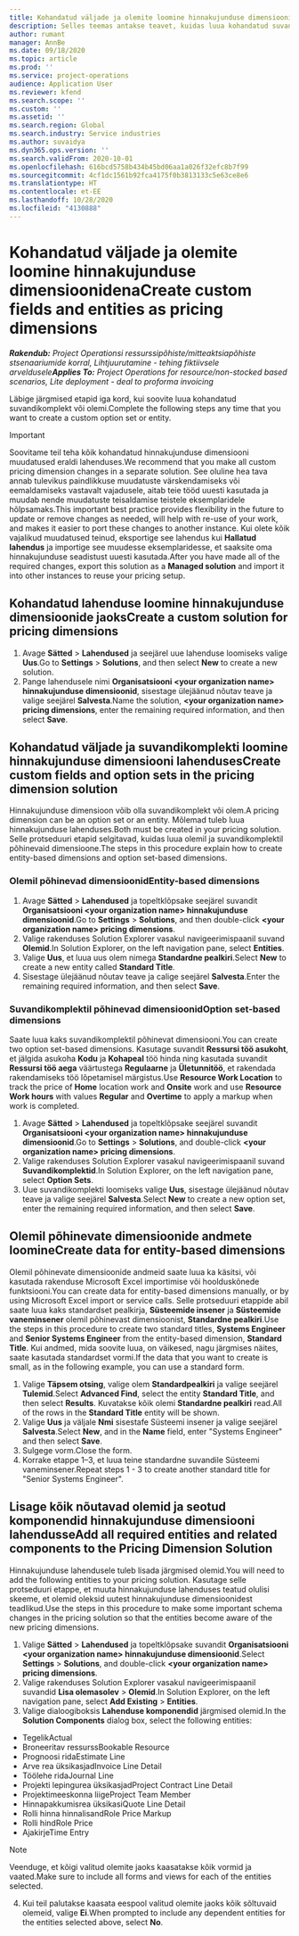 ```yaml
---
title: Kohandatud väljade ja olemite loomine hinnakujunduse dimensioonidena
description: Selles teemas antakse teavet, kuidas luua kohandatud suvandikomplekte või olemeid.
author: rumant
manager: AnnBe
ms.date: 09/18/2020
ms.topic: article
ms.prod: ''
ms.service: project-operations
audience: Application User
ms.reviewer: kfend
ms.search.scope: ''
ms.custom: ''
ms.assetid: ''
ms.search.region: Global
ms.search.industry: Service industries
ms.author: suvaidya
ms.dyn365.ops.version: ''
ms.search.validFrom: 2020-10-01
ms.openlocfilehash: 616bcd5758b434b45bd06aa1a026f32efc8b7f99
ms.sourcegitcommit: 4cf1dc1561b92fca4175f0b3813133c5e63ce8e6
ms.translationtype: HT
ms.contentlocale: et-EE
ms.lasthandoff: 10/28/2020
ms.locfileid: "4130888"
---
```

# <a name="create-custom-fields-and-entities-as-pricing-dimensions"></a><span data-ttu-id="746b1-103">Kohandatud väljade ja olemite loomine hinnakujunduse dimensioonidena</span><span class="sxs-lookup"><span data-stu-id="746b1-103">Create custom fields and entities as pricing dimensions</span></span>

<span data-ttu-id="746b1-104">_**Rakendub:** Project Operationsi ressurssipõhiste/mitteaktsiapõhiste stsenaariumide korral,  Lihtjuurutamine - tehing fiktiivsele arveldusele_</span><span class="sxs-lookup"><span data-stu-id="746b1-104">_**Applies To:** Project Operations for resource/non-stocked based scenarios, Lite deployment - deal to proforma invoicing_</span></span>

<span data-ttu-id="746b1-105">Läbige järgmised etapid iga kord, kui soovite luua kohandatud suvandikomplekt või olemi.</span><span class="sxs-lookup"><span data-stu-id="746b1-105">Complete the following steps any time that you want to create a custom option set or entity.</span></span>

> [!IMPORTANT]
> <span data-ttu-id="746b1-106">Soovitame teil teha kõik kohandatud hinnakujunduse dimensiooni muudatused eraldi lahenduses.</span><span class="sxs-lookup"><span data-stu-id="746b1-106">We recommend that you make all custom pricing dimension changes in a separate solution.</span></span> <span data-ttu-id="746b1-107">See oluline hea tava annab tulevikus paindlikkuse muudatuste värskendamiseks või eemaldamiseks vastavalt vajadusele, aitab teie tööd uuesti kasutada ja muudab nende muudatuste teisaldamise teistele eksemplaridele hõlpsamaks.</span><span class="sxs-lookup"><span data-stu-id="746b1-107">This important best practice provides flexibility in the future to update or remove changes as needed, will help with re-use of your work, and makes it easier to port these changes to another instance.</span></span> <span data-ttu-id="746b1-108">Kui olete kõik vajalikud muudatused teinud, eksportige see lahendus kui **Hallatud lahendus** ja importige see muudesse eksemplaridesse, et saaksite oma hinnakujunduse seadistust uuesti kasutada.</span><span class="sxs-lookup"><span data-stu-id="746b1-108">After you have made all of the required changes, export this solution as a **Managed solution** and import it into other instances to reuse your pricing setup.</span></span>


## <a name="create-a-custom-solution-for-pricing-dimensions"></a><span data-ttu-id="746b1-109">Kohandatud lahenduse loomine hinnakujunduse dimensioonide jaoks</span><span class="sxs-lookup"><span data-stu-id="746b1-109">Create a custom solution for pricing dimensions</span></span>
1. <span data-ttu-id="746b1-110">Avage **Sätted** > **Lahendused** ja seejärel uue lahenduse loomiseks valige **Uus**.</span><span class="sxs-lookup"><span data-stu-id="746b1-110">Go to **Settings** > **Solutions**, and then select **New** to create a new solution.</span></span> 
2. <span data-ttu-id="746b1-111">Pange lahendusele nimi **Organisatsiooni \<your organization name> hinnakujunduse dimensioonid**, sisestage ülejäänud nõutav teave ja valige seejärel **Salvesta**.</span><span class="sxs-lookup"><span data-stu-id="746b1-111">Name the solution, **\<your organization name> pricing dimensions**, enter the remaining required information, and then select **Save**.</span></span>
  
## <a name="create-custom-fields-and-option-sets-in-the-pricing-dimension-solution"></a><span data-ttu-id="746b1-112">Kohandatud väljade ja suvandikomplekti loomine hinnakujunduse dimensiooni lahenduses</span><span class="sxs-lookup"><span data-stu-id="746b1-112">Create custom fields and option sets in the pricing dimension solution</span></span>

<span data-ttu-id="746b1-113">Hinnakujunduse dimensioon võib olla suvandikomplekt või olem.</span><span class="sxs-lookup"><span data-stu-id="746b1-113">A pricing dimension can be an option set or an entity.</span></span> <span data-ttu-id="746b1-114">Mõlemad tuleb luua hinnakujunduse lahenduses.</span><span class="sxs-lookup"><span data-stu-id="746b1-114">Both must be created in your pricing solution.</span></span> <span data-ttu-id="746b1-115">Selle protseduuri etapid selgitavad, kuidas luua olemil ja suvandikomplektil põhinevaid dimensioone.</span><span class="sxs-lookup"><span data-stu-id="746b1-115">The steps in this procedure explain how to create entity-based dimensions and option set-based dimensions.</span></span>

### <a name="entity-based-dimensions"></a><span data-ttu-id="746b1-116">Olemil põhinevad dimensioonid</span><span class="sxs-lookup"><span data-stu-id="746b1-116">Entity-based dimensions</span></span>

1. <span data-ttu-id="746b1-117">Avage **Sätted** > **Lahendused** ja topeltklõpsake seejärel suvandit **Organisatsiooni \<your organization name> hinnakujunduse dimensioonid**.</span><span class="sxs-lookup"><span data-stu-id="746b1-117">Go to **Settings** > **Solutions**, and then double-click **\<your organization name> pricing dimensions**.</span></span>
2. <span data-ttu-id="746b1-118">Valige rakenduses Solution Explorer vasakul navigeerimispaanil suvand **Olemid**.</span><span class="sxs-lookup"><span data-stu-id="746b1-118">In Solution Explorer, on the left navigation pane, select **Entities**.</span></span>
3. <span data-ttu-id="746b1-119">Valige **Uus**, et luua uus olem nimega **Standardne pealkiri**.</span><span class="sxs-lookup"><span data-stu-id="746b1-119">Select **New** to create a new entity called **Standard Title**.</span></span> 
4. <span data-ttu-id="746b1-120">Sisestage ülejäänud nõutav teave ja calige seejärel **Salvesta**.</span><span class="sxs-lookup"><span data-stu-id="746b1-120">Enter the remaining required information, and then select **Save**.</span></span>


### <a name="option-set-based-dimensions"></a><span data-ttu-id="746b1-121">Suvandikomplektil põhinevad dimensioonid</span><span class="sxs-lookup"><span data-stu-id="746b1-121">Option set-based dimensions</span></span> 
<span data-ttu-id="746b1-122">Saate luua kaks suvandikomplektil põhinevat dimensiooni.</span><span class="sxs-lookup"><span data-stu-id="746b1-122">You can create two option set-based dimensions.</span></span> <span data-ttu-id="746b1-123">Kasutage suvandit **Ressursi töö asukoht**, et jälgida asukoha **Kodu** ja **Kohapeal** töö hinda ning kasutada suvandit **Ressursi töö aega** väärtustega **Regulaarne** ja **Ületunnitöö**, et rakendada rakendamiseks töö lõpetamisel märgistus.</span><span class="sxs-lookup"><span data-stu-id="746b1-123">Use **Resource Work Location** to track the price of **Home** location work and **Onsite** work and use **Resource Work hours** with values **Regular** and **Overtime** to apply a markup when work is completed.</span></span>


1. <span data-ttu-id="746b1-124">Avage **Sätted** > **Lahendused** ja topeltklõpsake seejärel suvandit **Organisatsiooni \<your organization name> hinnakujunduse dimensioonid**.</span><span class="sxs-lookup"><span data-stu-id="746b1-124">Go to **Settings** > **Solutions**, and double-click  **\<your organization name> pricing dimensions**.</span></span> 
2. <span data-ttu-id="746b1-125">Valige rakenduses Solution Explorer vasakul navigeerimispaanil suvand **Suvandikomplektid**.</span><span class="sxs-lookup"><span data-stu-id="746b1-125">In Solution Explorer, on the left navigation pane, select  **Option Sets**.</span></span> 
3. <span data-ttu-id="746b1-126">Uue suvandikomplekti loomiseks valige **Uus**, sisestage ülejäänud nõutav teave ja valige seejärel **Salvesta**.</span><span class="sxs-lookup"><span data-stu-id="746b1-126">Select **New** to create a new option set, enter the remaining required information, and then select **Save**.</span></span>

## <a name="create-data-for-entity-based-dimensions"></a><span data-ttu-id="746b1-127">Olemil põhinevate dimensioonide andmete loomine</span><span class="sxs-lookup"><span data-stu-id="746b1-127">Create data for entity-based dimensions</span></span>

<span data-ttu-id="746b1-128">Olemil põhinevate dimensioonide andmeid saate luua ka käsitsi, või kasutada rakenduse Microsoft Excel importimise või hoolduskõnede funktsiooni.</span><span class="sxs-lookup"><span data-stu-id="746b1-128">You can create data for entity-based dimensions manually, or by using Microsoft Excel import or service calls.</span></span> <span data-ttu-id="746b1-129">Selle protseduuri etappide abil saate luua kaks standardset pealkirja, **Süsteemide insener** ja **Süsteemide vaneminsener** olemil põhinevast dimensioonist, **Standardne pealkiri**.</span><span class="sxs-lookup"><span data-stu-id="746b1-129">Use the steps in this procedure to create two standard titles, **Systems Engineer** and **Senior Systems Engineer** from the entity-based dimension, **Standard Title**.</span></span> <span data-ttu-id="746b1-130">Kui andmed, mida soovite luua, on väikesed, nagu järgmises näites, saate kasutada standardset vormi.</span><span class="sxs-lookup"><span data-stu-id="746b1-130">If the data that you want to create is small, as in the following example, you can use a standard form.</span></span>

1. <span data-ttu-id="746b1-131">Valige **Täpsem otsing**, valige olem **Standardpealkiri** ja valige seejärel **Tulemid**.</span><span class="sxs-lookup"><span data-stu-id="746b1-131">Select **Advanced Find**, select the entity **Standard Title**, and then select **Results**.</span></span> <span data-ttu-id="746b1-132">Kuvatakse kõik olemi **Standardne pealkiri** read.</span><span class="sxs-lookup"><span data-stu-id="746b1-132">All of the rows in the **Standard Title** entity will be shown.</span></span>
2. <span data-ttu-id="746b1-133">Valige **Uus** ja väljale **Nmi** sisestafe Süsteemi insener ja valige seejärel **Salvesta**.</span><span class="sxs-lookup"><span data-stu-id="746b1-133">Select **New**, and in the **Name** field, enter "Systems Engineer" and then select **Save**.</span></span>
3. <span data-ttu-id="746b1-134">Sulgege vorm.</span><span class="sxs-lookup"><span data-stu-id="746b1-134">Close the form.</span></span> 
4. <span data-ttu-id="746b1-135">Korrake etappe 1–3, et luua teine standardne suvandile Süsteemi vaneminsener.</span><span class="sxs-lookup"><span data-stu-id="746b1-135">Repeat steps 1 - 3 to create another standard title for "Senior Systems Engineer".</span></span>

## <a name="add-all-required-entities-and-related-components-to-the-pricing-dimension-solution"></a><span data-ttu-id="746b1-136">Lisage kõik nõutavad olemid ja seotud komponendid hinnakujunduse dimensiooni lahendusse</span><span class="sxs-lookup"><span data-stu-id="746b1-136">Add all required entities and related components to the Pricing Dimension Solution</span></span>
<span data-ttu-id="746b1-137">Hinnakujunduse lahendusele tuleb lisada järgmised olemid.</span><span class="sxs-lookup"><span data-stu-id="746b1-137">You will need to add the following entities to your pricing solution.</span></span> <span data-ttu-id="746b1-138">Kasutage selle protseduuri etappe, et muuta hinnakujunduse lahenduses teatud olulisi skeeme, et olemid oleksid uutest hinnakujunduse dimensioonidest teadlikud.</span><span class="sxs-lookup"><span data-stu-id="746b1-138">Use the steps in this procedure to make some important schema changes in the pricing solution so that the entities become aware of the new pricing dimensions.</span></span>

1. <span data-ttu-id="746b1-139">Valige **Sätted** > **Lahendused** ja topeltklõpsake suvandit **Organisatsiooni \<your organization name> hinnakujunduse dimensioonid**.</span><span class="sxs-lookup"><span data-stu-id="746b1-139">Select **Settings** > **Solutions**, and double-click **\<your organization name> pricing dimensions**.</span></span> 
2. <span data-ttu-id="746b1-140">Valige rakenduses Solution Explorer vasakul navigeerimispaanil suvandid **Lisa olemasolev** > **Olemid**.</span><span class="sxs-lookup"><span data-stu-id="746b1-140">In Solution Explorer, on the left navigation pane, select **Add Existing** > **Entities**.</span></span>
3. <span data-ttu-id="746b1-141">Valige dialoogiboksis **Lahenduse komponendid** järgmised olemid.</span><span class="sxs-lookup"><span data-stu-id="746b1-141">In the **Solution Components** dialog box, select the following entities:</span></span>

  - <span data-ttu-id="746b1-142">Tegelik</span><span class="sxs-lookup"><span data-stu-id="746b1-142">Actual</span></span>
  - <span data-ttu-id="746b1-143">Broneeritav ressurss</span><span class="sxs-lookup"><span data-stu-id="746b1-143">Bookable Resource</span></span>
  - <span data-ttu-id="746b1-144">Prognoosi rida</span><span class="sxs-lookup"><span data-stu-id="746b1-144">Estimate Line</span></span>
  - <span data-ttu-id="746b1-145">Arve rea üksikasjad</span><span class="sxs-lookup"><span data-stu-id="746b1-145">Invoice Line Detail</span></span>
  - <span data-ttu-id="746b1-146">Töölehe rida</span><span class="sxs-lookup"><span data-stu-id="746b1-146">Journal Line</span></span>
  - <span data-ttu-id="746b1-147">Projekti lepingurea üksikasjad</span><span class="sxs-lookup"><span data-stu-id="746b1-147">Project Contract Line Detail</span></span>
  - <span data-ttu-id="746b1-148">Projektimeeskonna liige</span><span class="sxs-lookup"><span data-stu-id="746b1-148">Project Team Member</span></span>
  - <span data-ttu-id="746b1-149">Hinnapakkumisrea üksikasi</span><span class="sxs-lookup"><span data-stu-id="746b1-149">Quote Line Detail</span></span>
  - <span data-ttu-id="746b1-150">Rolli hinna hinnalisand</span><span class="sxs-lookup"><span data-stu-id="746b1-150">Role Price Markup</span></span>
  - <span data-ttu-id="746b1-151">Rolli hind</span><span class="sxs-lookup"><span data-stu-id="746b1-151">Role Price</span></span> 
  - <span data-ttu-id="746b1-152">Ajakirje</span><span class="sxs-lookup"><span data-stu-id="746b1-152">Time Entry</span></span> 


> [!NOTE]
> <span data-ttu-id="746b1-153">Veenduge, et kõigi valitud olemite jaoks kaasatakse kõik vormid ja vaated.</span><span class="sxs-lookup"><span data-stu-id="746b1-153">Make sure to include all forms and views for each of the entities selected.</span></span>

4. <span data-ttu-id="746b1-154">Kui teil palutakse kaasata eespool valitud olemite jaoks kõik sõltuvaid olemeid, valige **Ei**.</span><span class="sxs-lookup"><span data-stu-id="746b1-154">When prompted to include any dependent entities for the entities selected above, select **No**.</span></span>

